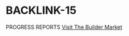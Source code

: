 # BACKLINK-15
PROGRESS REPORTS
[Visit The Builder Market](https://thebuildermarket.com/content/progress-reports)
